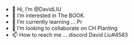 - 👋 Hi, I’m @DavidLIU
- 👀 I’m interested in The BOOK.
- 🌱 I’m currently learning ... Pr
- 💞️ I’m looking to collaborate on CH Planting
- 📫 How to reach me ... discord David Liu#4583

<!---
LIUDavidLIU/LIUDavidLIU is a ✨ special ✨ repository because its `README.md` (this file) appears on your GitHub profile.
You can click the Preview link to take a look at your changes.
--->
